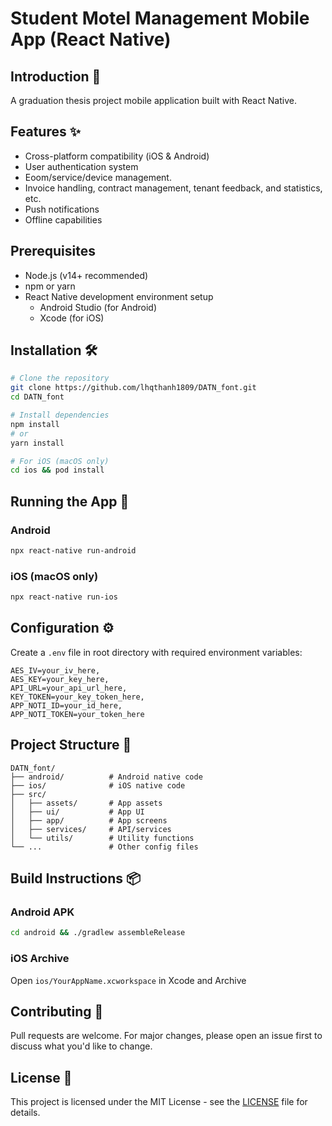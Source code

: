 # Student Motel Management Mobile App (React Native)

## Introduction 📱
A graduation thesis project mobile application built with React Native.
## Features ✨
- Cross-platform compatibility (iOS & Android)
- User authentication system
- Eoom/service/device management.
- Invoice handling, contract management, tenant feedback, and statistics, etc.
- Push notifications
- Offline capabilities

## Prerequisites
- Node.js (v14+ recommended)
- npm or yarn
- React Native development environment setup
  - Android Studio (for Android)
  - Xcode (for iOS)

## Installation 🛠️
```bash
# Clone the repository
git clone https://github.com/lhqthanh1809/DATN_font.git
cd DATN_font

# Install dependencies
npm install
# or
yarn install

# For iOS (macOS only)
cd ios && pod install
```

## Running the App 🚀
### Android
```bash
npx react-native run-android
```

### iOS (macOS only)
```bash
npx react-native run-ios
```

## Configuration ⚙️
Create a `.env` file in root directory with required environment variables:
```
AES_IV=your_iv_here,
AES_KEY=your_key_here,
API_URL=your_api_url_here,
KEY_TOKEN=your_key_token_here,
APP_NOTI_ID=your_id_here,
APP_NOTI_TOKEN=your_token_here
```

## Project Structure 📂
```
DATN_font/
├── android/          # Android native code
├── ios/              # iOS native code
├── src/
│   ├── assets/       # App assets
│   ├── ui/           # App UI
│   ├── app/          # App screens
│   ├── services/     # API/services
│   └── utils/        # Utility functions
└── ...               # Other config files
```

## Build Instructions 📦
### Android APK
```bash
cd android && ./gradlew assembleRelease
```

### iOS Archive
Open `ios/YourAppName.xcworkspace` in Xcode and Archive

## Contributing 🤝
Pull requests are welcome. For major changes, please open an issue first to discuss what you'd like to change.

## License 📄
This project is licensed under the MIT License - see the [LICENSE](LICENSE) file for details.
